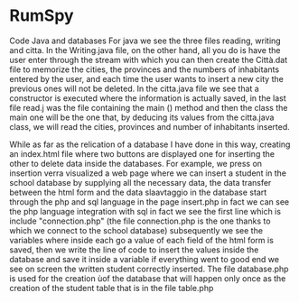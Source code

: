 # RumSpy
Code Java and databases
For java we see the three files reading, writing and citta. In the Writing.java file, on the other hand, 
all you do is have the user enter through the stream with which you can then create the Città.dat file to memorize the cities,
the provinces and the numbers of inhabitants entered by the user, and each time the user wants to insert a new city 
the previous ones will not be deleted. In the citta.java file we see that a constructor is executed where the information 
is actually saved, in the last file read.j was the file containing the main () method and then the class the main one will 
be the one that,
by deducing its values from the citta.java class, 
we will read the cities, provinces and number of inhabitants inserted.

While as far as the relication of a database I have done in this way,
creating an index.html file where two buttons are displayed one for inserting the other
to delete data inside the databases. For example, we press on insertion verra visualized a web page 
where we can insert a student in the school database by supplying all the necessary data, the data transfer 
between the html form and the data slaavtaggio in the database start through the php and sql language in the 
page insert.php in fact we can see the php language integration with sql in fact we see the first line which is 
include "connection.php" (the file connection.php is the one thanks to which we connect to the school database)
subsequently we see the variables where inside each go a value of each field of the html form is saved, then we 
write the line of code to insert the values ​​inside the database and save it inside a variable if everything went 
to good end we see on screen the written student correctly inserted. The file database.php is used for the creation 
ùof the database that will happen only once as the creation of the student table that is in the file table.php
